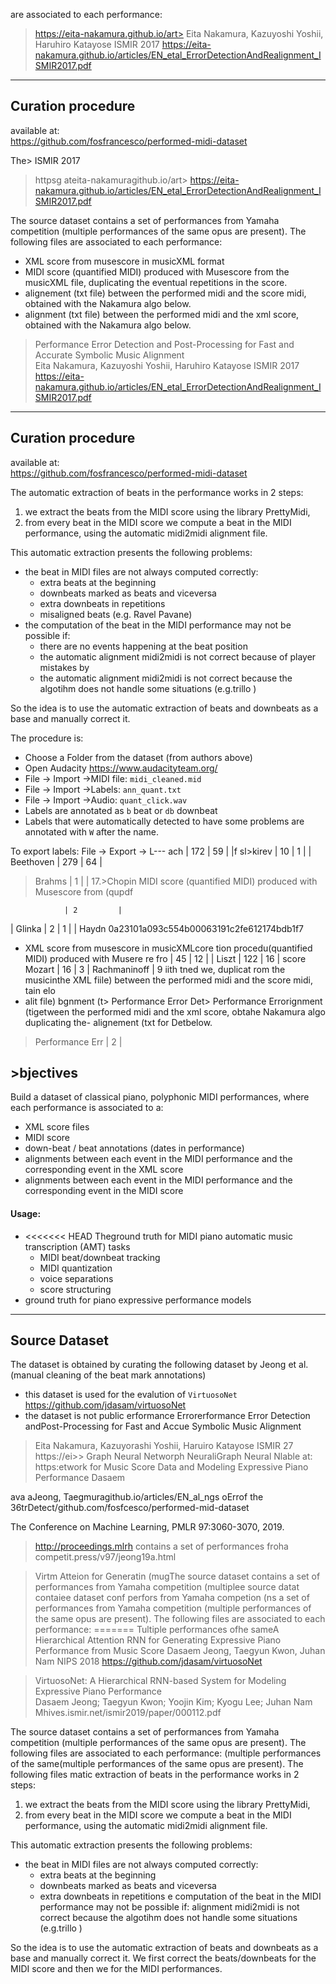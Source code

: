 are associated to each performance:
> https://eita-nakamura.github.io/art> Eita Nakamura, Kazuyoshi Yoshii, Haruhiro Katayose
> ISMIR 2017
> https://eita-nakamura.github.io/articles/EN_etal_ErrorDetectionAndRealignment_ISMIR2017.pdf

---
## Curation procedure

available at:  
https://github.com/fosfrancesco/performed-midi-dataset

The> ISMIR 2017
> httpsg ateita-nakamuragithub.io/art> https://eita-nakamura.github.io/articles/EN_etal_ErrorDetectionAndRealignment_ISMIR2017.pdf

The source dataset contains a set of performances from Yamaha competition (multiple performances of the same opus are present). The following files are associated to each performance:
- XML score from musescore in musicXML format
- MIDI score (quantified MIDI) produced with Musescore from the musicXML file, 
   duplicating the eventual repetitions in the score.
- alignement (txt file) between the performed midi and the score midi,
  obtained with the Nakamura algo below.
- alignment (txt file) between the performed midi and the xml score, 
  obtained with the Nakamura algo below.
  
> Performance Error Detection and Post-Processing for Fast and Accurate Symbolic Music Alignment  
> Eita Nakamura, Kazuyoshi Yoshii, Haruhiro Katayose
> ISMIR 2017
> https://eita-nakamura.github.io/articles/EN_etal_ErrorDetectionAndRealignment_ISMIR2017.pdf

---
## Curation procedure

available at:  
https://github.com/fosfrancesco/performed-midi-dataset

The automatic extraction of beats in the performance works in 2 steps:
1. we extract the beats from the MIDI score using the library PrettyMidi,
2. from every beat in the MIDI score we compute a beat in the MIDI performance, using the automatic midi2midi alignment file.

This automatic extraction presents the following problems:
- the beat in MIDI files are not always computed correctly:
  - extra beats at the beginning
  - downbeats marked as beats and viceversa
  - extra downbeats in repetitions
  - misaligned beats (e.g. Ravel Pavane)
- the computation of the beat in the MIDI performance may not be possible if:
  - there are no events happening at the beat position
  - the automatic alignment midi2midi is not correct because of player mistakes by
  - the automatic alignment midi2midi is not correct because the algotihm does not handle some situations (e.g.trillo )

So the idea is to use the automatic extraction of beats and downbeats as a base and manually correct it.


The procedure is:
- Choose a Folder from the dataset (from authors above)
- Open Audacity https://www.audacityteam.org/
- File -> Import ->MIDI file: `midi_cleaned.mid`
- File -> Import ->Labels: `ann_quant.txt`
- File -> Import ->Audio: `quant_click.wav`
- Labels are annotated as `b` beat or `db` downbeat
- Labels that were automatically detected to have some problems are annotated with `W` after the name.

To export labels: File -> Export -> L---
ach         	| 172          	| 59    	|
|f sl>kirev    	| 10           	| 1     	|
| Beethoven    	| 279          	| 64    	|
> Brahms            	| 1     	|
| 17.>Chopin      MIDI score (quantified MIDI) produced with Musescore from  (qupdf

            	| 2     	|
| Glinka       	| 2             	| 1     	|
| Haydn  0a23101a093c554b00063191c2fe612174bdb1f7
- XML score from musescore in musicXMLcore tion procedu(quantified MIDI) produced with Musere
re fro       	| 45           	| 12    	|
| Liszt        	| 122          	| 16    	|
score  Mozart       	| 16           	| 3     	|
Rachmaninoff 	| 9 iith tned we, 
   duplicat rom the musicinthe XML fiile) between the performed midi and the score midi,
tain elo
- alit file) bgnment (t> Performance Error Det> Performance Errorignment (tigetween the performed midi and the xml score, 
  obtahe Nakamura algo    duplicating the- alignement (txt for Detbelow.
  
> Performance Err           	| 2     	|


## >bjectives

Build a dataset of classical piano, polyphonic MIDI performances, where each performance is associated to a:
- XML score files 
- MIDI score
- down-beat / beat annotations (dates in performance)
- alignments between each event in the MIDI performance and the corresponding event in the XML score
- alignments between each event in the MIDI performance and the corresponding event in the MIDI score


#### Usage:
- <<<<<<< HEAD
Theground truth for MIDI piano automatic music transcription (AMT) tasks
    - MIDI beat/downbeat tracking
    - MIDI quantization
    - voice separations
    - score structuring
- ground truth for piano expressive performance models
    

---
## Source Dataset
The dataset is obtained by curating the following dataset by Jeong et al.
(manual cleaning of the beat mark annotations)


- this dataset is used for the evalution of `VirtuosoNet` 
  https://github.com/jdasam/virtuosoNet
- the dataset is not public
erformance Errorerformance Error Detection andPost-Processing for Fast and Accue Symbolic Music Alignment  
> Eita Nakamura, Kazuyorashi Yoshii, Haruiro Katayose
> ISMIR 27
> https://ei>> Graph Neural Networph NeuraliGraph Neural Nlable at:  
https:etwork for Music Score Data and Modeling Expressive Piano Performance
Dasaem

ava aJeong, Taegmuragithub.io/articles/EN_al_ngs oErrof the 36trDetect/github.com/fosfcesco/performed-mid-dataset

The Conference on Machine Learning, PMLR 97:3060-3070, 2019.
> http://proceedings.mlrh contains a set of performances froha competit.press/v97/jeong19a.html


> Virtm Atteion for Generatin 
(mugThe source dataset contains a set of performances from Yamaha competition (multiplee source datat contaiee dataset conf perfors from Yamaha competion 
(ns a set of performances from Yamaha competition (multiple performances of the same opus are present). The following files are associated to each performance:
=======
Tultiple performances ofhe sameA Hierarchical Attention RNN for Generating Expressive Piano Performance from Music Score
> Dasaem Jeong, Taegyun Kwon, Juhan Nam
> NIPS 2018
> https://github.com/jdasam/virtuosoNet

> VirtuosoNet: A Hierarchical RNN-based System for Modeling Expressive Piano Performance  
> Dasaem Jeong; Taegyun Kwon; Yoojin Kim; Kyogu Lee; Juhan Nam
> Mhives.ismir.net/ismir2019/paper/000112.pdf

The source dataset contains a set of performances from Yamaha competition (multiple performances of the same opus are present). The following files are associated to each performance:
(multiple performances of the same(multiple performances of the same opus are present). The following files 
matic extraction of beats in the performance works in 2 steps:
1. we extract the beats from the MIDI score using the library PrettyMidi,
2. from every beat in the MIDI score we compute a beat in the MIDI performance, using the automatic midi2midi alignment file.

This automatic extraction presents the following problems:
- the beat in MIDI files are not always computed correctly:
  - extra beats at the beginning
  - downbeats marked as beats and viceversa
  - extra downbeats in repetitions
e computation of the beat in the MIDI performance may not be possible if:
 alignment midi2midi is not correct because the algotihm does not handle some situations (e.g.trillo )

So the idea is to use the automatic extraction of beats and downbeats as a base and manually correct it. We first correct the beats/downbeats for the MIDI score and then we for the MIDI performances.

